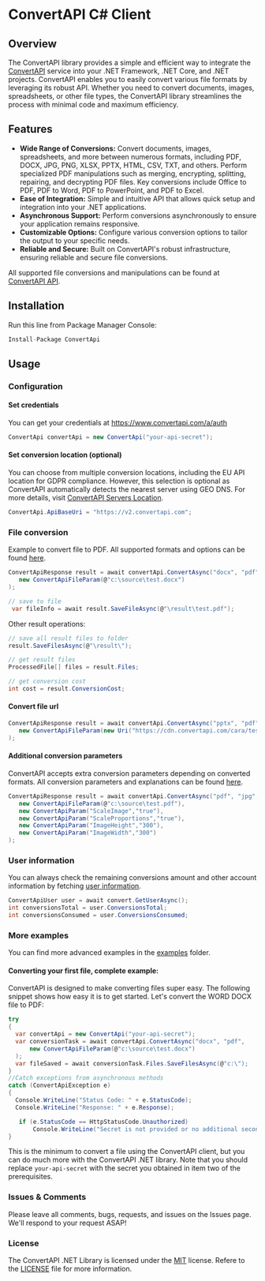 # ConvertAPI C# Client
## Overview

The ConvertAPI library provides a simple and efficient way to integrate the [ConvertAPI](https://www.convertapi.com) service into your .NET Framework, .NET Core, and .NET projects. ConvertAPI enables you to easily convert various file formats by leveraging its robust API. Whether you need to convert documents, images, spreadsheets, or other file types, the ConvertAPI library streamlines the process with minimal code and maximum efficiency.

## Features

- **Wide Range of Conversions:** Convert documents, images, spreadsheets, and more between numerous formats, including PDF, DOCX, JPG, PNG, XLSX, PPTX, HTML, CSV, TXT, and others. Perform specialized PDF manipulations such as merging, encrypting, splitting, repairing, and decrypting PDF files. Key conversions include Office to PDF, PDF to Word, PDF to PowerPoint, and PDF to Excel.
- **Ease of Integration:** Simple and intuitive API that allows quick setup and integration into your .NET applications.
- **Asynchronous Support:** Perform conversions asynchronously to ensure your application remains responsive.
- **Customizable Options:** Configure various conversion options to tailor the output to your specific needs.
- **Reliable and Secure:** Built on ConvertAPI's robust infrastructure, ensuring reliable and secure file conversions.

All supported file conversions and manipulations can be found at [ConvertAPI API](https://www.convertapi.com/api).

## Installation

Run this line from Package Manager Console:

```csharp
Install-Package ConvertApi
```

## Usage

### Configuration

#### Set credentials

You can get your credentials at https://www.convertapi.com/a/auth

```csharp
ConvertApi convertApi = new ConvertApi("your-api-secret");
```

#### Set conversion location (optional)

You can choose from multiple conversion locations, including the EU API location for GDPR compliance. However, this selection is optional as ConvertAPI automatically detects the nearest server using GEO DNS. For more details, visit [ConvertAPI Servers Location](https://www.convertapi.com/doc/servers-location).

```csharp
ConvertApi.ApiBaseUri = "https://v2.convertapi.com";
```

### File conversion

Example to convert file to PDF. All supported formats and options can be found 
[here](https://www.convertapi.com/api).

```csharp
ConvertApiResponse result = await convertApi.ConvertAsync("docx", "pdf",
   new ConvertApiFileParam(@"c:\source\test.docx")   
);

// save to file
 var fileInfo = await result.SaveFileAsync(@"\result\test.pdf");
```

Other result operations:

```csharp
// save all result files to folder
result.SaveFilesAsync(@"\result\");

// get result files
ProcessedFile[] files = result.Files;

// get conversion cost
int cost = result.ConversionCost; 
```

#### Convert file url

```csharp
ConvertApiResponse result = await convertApi.ConvertAsync("pptx", "pdf",
   new ConvertApiFileParam(new Uri("https://cdn.convertapi.com/cara/testfiles/presentation.pptx"))
);
```

#### Additional conversion parameters

ConvertAPI accepts extra conversion parameters depending on converted formats. All conversion 
parameters and explanations can be found [here](https://www.convertapi.com/conversions).

```csharp
ConvertApiResponse result = await convertApi.ConvertAsync("pdf", "jpg",
   new ConvertApiFileParam(@"c:\source\test.pdf"),
   new ConvertApiParam("ScaleImage","true"),
   new ConvertApiParam("ScaleProportions","true"),
   new ConvertApiParam("ImageHeight","300"),
   new ConvertApiParam("ImageWidth","300")
);
```

### User information

You can always check the remaining conversions amount and other account information by fetching [user information](https://www.convertapi.com/doc/user).

```csharp
ConvertApiUser user = await convert.GetUserAsync();
int conversionsTotal = user.ConversionsTotal;
int conversionsConsumed = user.ConversionsConsumed;
```

### More examples

You can find more advanced examples in the [examples](https://github.com/ConvertAPI/convertapi-dotnet/tree/master/Examples) folder.

#### Converting your first file, complete example:

ConvertAPI is designed to make converting files super easy. The following snippet shows how easy it is to get started. Let's convert the WORD DOCX file to PDF:

```csharp
try
{
  var convertApi = new ConvertApi("your-api-secret");  
  var conversionTask = await convertApi.ConvertAsync("docx", "pdf", 
      new ConvertApiFileParam(@"c:\source\test.docx")
  );
  var fileSaved = await conversionTask.Files.SaveFilesAsync(@"c:\");
}
//Catch exceptions from asynchronous methods
catch (ConvertApiException e)
{
  Console.WriteLine("Status Code: " + e.StatusCode);
  Console.WriteLine("Response: " + e.Response);

   if (e.StatusCode == HttpStatusCode.Unauthorized)
       Console.WriteLine("Secret is not provided or no additional seconds left in the account to proceed conversion. More information https://www.convertapi.com/a");
}
```

This is the minimum to convert a file using the ConvertAPI client, but you can do much more with the ConvertAPI .NET library. Note that you should replace `your-api-secret` with the secret you obtained in item two of the prerequisites.

### Issues &amp; Comments
Please leave all comments, bugs, requests, and issues on the Issues page. We'll respond to your request ASAP!

### License
The ConvertAPI .NET Library is licensed under the [MIT](http://www.opensource.org/licenses/mit-license.php "Read more about the MIT license form") license. Refere to the [LICENSE](https://github.com/ConvertAPI/convertapi-dotnet/blob/master/LICENSE) file for more information.
